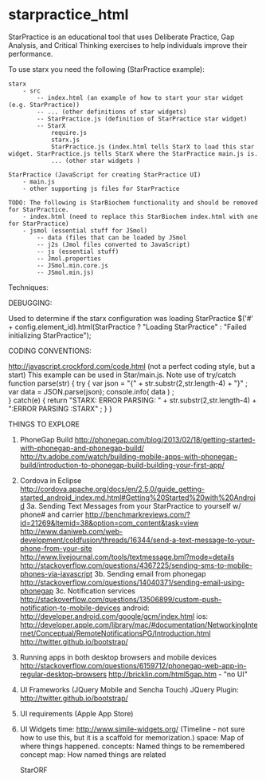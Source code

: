 starpractice_html
=================

StarPractice is an educational tool that uses Deliberate Practice, Gap Analysis, and Critical Thinking exercises to help individuals improve their performance. 


To use starx you need the following (StarPractice example):

	starx
		- src
			-- index.html (an example of how to start your star widget (e.g. StarPractice))
			-- ... (other definitions of star widgets)
			-- StarPractice.js (definition of StarPractice star widget)
			-- StarX
				require.js
				starx.js
				StarPractice.js (index.html tells StarX to load this star widget. StarPractice.js tells StarX where the StarPractice main.js is. 
				... (other star widgets )
	
	StarPractice (JavaScript for creating StarPractice UI)
		- main.js
		- other supporting js files for StarPractice
		
	TODO: The following is StarBiochem functionality and should be removed for StarPractice.
		- index.html (need to replace this StarBiochem index.html with one for StarPractice)
		- jsmol (essential stuff for JSmol)
			-- data (files that can be loaded by JSmol
			-- j2s (Jmol files converted to JavaScript)
			-- js (essential stuff)
			-- Jmol.properties
			-- JSmol.min.core.js
			-- JSmol.min.js)	


Techniques:

DEBUGGING:

Used to determine if the starx configuration was loading StarPractice
$('#' + config.element_id).html(StarPractice ? "Loading StarPractice" : "Failed initializing StarPractice");


CODING CONVENTIONS:

http://javascript.crockford.com/code.html (not a perfect coding style, but a start)
This example can be used in Star<widget>/main.js. Note use of try/catch
	function parse(str)
	{
		try {
			var json = "{" + str.substr(2,str.length-4) + "}" ;
			var data = JSON.parse(json);
			console.info( data ) ;  
		} catch(e) {
			return "STARX: ERROR PARSING: " + str.substr(2,str.length-4) + ":ERROR PARSING :STARX" ;
		}
	}
			
			
THINGS TO EXPLORE

1. PhoneGap Build
	http://phonegap.com/blog/2013/02/18/getting-started-with-phonegap-and-phonegap-build/
	http://tv.adobe.com/watch/building-mobile-apps-with-phonegap-build/introduction-to-phonegap-build-building-your-first-app/
2. Cordova in Eclipse
	http://cordova.apache.org/docs/en/2.5.0/guide_getting-started_android_index.md.html#Getting%20Started%20with%20Android
3a. Sending Text Messages from your StarPractice to yourself w/ phone# and carrier
	http://benchmarkreviews.com/?id=21269&Itemid=38&option=com_content&task=view 
	http://www.daniweb.com/web-development/coldfusion/threads/16344/send-a-text-message-to-your-phone-from-your-site
	http://www.livejournal.com/tools/textmessage.bml?mode=details
	http://stackoverflow.com/questions/4367225/sending-sms-to-mobile-phones-via-javascript
3b. Sending email from phonegap
	http://stackoverflow.com/questions/14040371/sending-email-using-phonegap
3c. Notification services
	http://stackoverflow.com/questions/13506899/custom-push-notification-to-mobile-devices
	android: http://developer.android.com/google/gcm/index.html
	ios: http://developer.apple.com/library/mac/#documentation/NetworkingInternet/Conceptual/RemoteNotificationsPG/Introduction.html
	http://twitter.github.io/bootstrap/
4. Running apps in both desktop browsers and mobile devices
	http://stackoverflow.com/questions/6159712/phonegap-web-app-in-regular-desktop-browsers
	http://bricklin.com/html5gap.htm - "no UI"
5. UI Frameworks (JQuery Mobile and Sencha Touch)
	JQuery Plugin: http://twitter.github.io/bootstrap/
6. UI requirements (Apple App Store)
7. UI Widgets
	time:  			http://www.simile-widgets.org/ (Timeline - not sure how to use this, but it is a scaffold for memorization.)
	space: 			Map of where things happened.
	concepts:		Named things to be remembered
	concept map:	How named things are related
	
	StarORF
		
